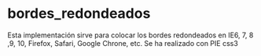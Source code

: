 bordes_redondeados
==================

Esta implementación sirve para colocar los bordes redondeados en IE6, 7, 8 ,9, 10, Firefox, Safari, Google Chrone, etc. Se ha realizado con PIE css3